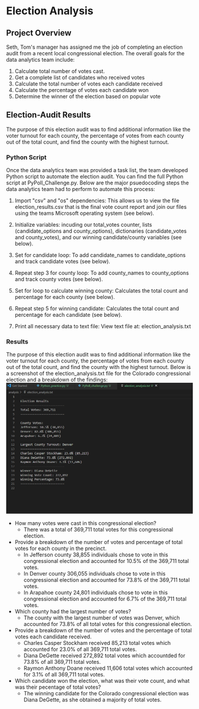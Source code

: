 # Election Analysis #

## Project Overview ##

Seth, Tom's manager has assigned me the job of completing an election audit from a recent local congressional election.
The overall goals for the data analytics team include:

1. Calculate total number of votes cast.
2. Get a complete list of candidates who received votes
3. Calculate the total number of votes each candidate received
4. Calculate the percentage of votes each candidate won
5. Determine the winner of the election based on popular vote


## Election-Audit Results ##

The purpose of this election audit was to find additional information like the voter turnout for each county, the percentage of votes from each county out of the total count, and find the county with the highest turnout.

### Python Script ###

Once the data analytics team was provided a task list, the team developed Python script to automate the election audit. You can find the full Python script at PyPoll_Challenge.py. Below are the major psuedocoding steps the data analytics team had to perform to automate this process:

1. Import "csv" and "os" dependencies: This allows us to view the file election_results.csv that is the final vote count report and join our files using the teams Microsoft operating system (see below).


2. Initialize variables: incuding our total_votes counter, lists (candidate_options and county_options), dictionaries (candidate_votes and county_votes), and our winning candidate/county variables (see below).


3. Set for candidate loop: To add candidate_names to candidate_options and track candidate votes (see below).


4. Repeat step 3 for county loop: To add county_names to county_options and track county votes (see below).


5. Set for loop to calculate winning county: Calculates the total count and percentage for each county (see below).


6. Repeat step 5 for winning candidate: Calculates the total count and percentage for each candidate (see below).


7. Print all necessary data to text file: View text file at: election_analysis.txt


### Results ###

The purpose of this election audit was to find additional information like the voter turnout for each county, the percentage of votes from each county out of the total count, and find the county with the highest turnout.
Below is a screenshot of the election_analysis.txt file for the Colorado congressional election and a breakdown of the findings:
![Election Analysis](https://github.com/salvamike/Election_Analysis/blob/main/election%20result%20txt%20image.png)

* How many votes were cast in this congressional election?
    * There was a total of 369,711 total votes for this congressional election.
* Provide a breakdown of the number of votes and percentage of total votes for each county in the precinct.
    * In Jefferson county 38,855 individuals chose to vote in this congressional election and accounted for 10.5% of the 369,711 total votes.
    * In Denver county 306,055 individuals chose to vote in this congressional election and accounted for 73.8% of the 369,711 total votes.
    * In Arapahoe county 24,801 individuals chose to vote in this congressional election and accounted for 6.7% of the 369,711 total votes.
* Which county had the largest number of votes?
    * The county with the largest number of votes was Denver, which accounted for 73.8% of all total votes for this congressional election.
* Provide a breakdown of the number of votes and the percentage of total votes each candidate received.
    * Charles Casper Stockham received 85,213 total votes which accounted for 23.0% of all 369,711 total votes.
    * Diana DeGette received 272,892 total votes which accountded for 73.8% of all 369,711 total votes.
    * Raymon Anthony Doane received 11,606 total votes which accounted for 3.1% of all 369,711 total votes.
* Which candidate won the election, what was their vote count, and what was their pecentage of total votes?
    * The winning candidate for the Colorado congressional election was Diana DeGette, as she obtained a majority of total votes.
